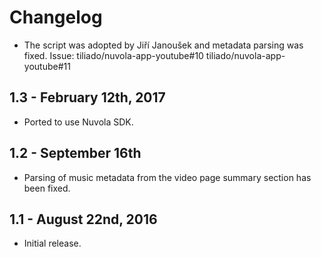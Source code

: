 Changelog
=========

  * The script was adopted by Jiří Janoušek and metadata parsing was fixed. 
    Issue: tiliado/nuvola-app-youtube#10 tiliado/nuvola-app-youtube#11

1.3 - February 12th, 2017
-------------------------

  * Ported to use Nuvola SDK.

1.2 - September 16th
--------------------

  * Parsing of music metadata from the video page summary section has been fixed.

1.1 - August 22nd, 2016
-----------------------

  * Initial release.
